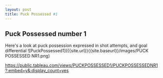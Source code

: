 ```yaml
---
layout: post
title: Puck Possessed #1
---
```


## Puck Possessed number 1

Here's a look at puck possession expressed in shot attempts, and goal differential
![PuckPossessed1]({{site.url}}{{site.baseurl}}/images/PUCK POSSESSED NR1.png)

https://public.tableau.com/views/PUCKPOSSESSED1/PUCKPOSSESSEDNR1?:embed=y&:display_count=yes
